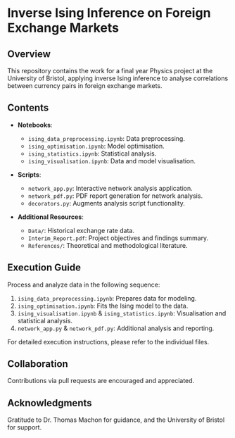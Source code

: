 # Inverse Ising Inference on Foreign Exchange Markets

## Overview
This repository contains the work for a final year Physics project at the University of Bristol, applying inverse Ising inference to analyse correlations between currency pairs in foreign exchange markets.

## Contents

- **Notebooks**:
  - `ising_data_preprocessing.ipynb`: Data preprocessing.
  - `ising_optimisation.ipynb`: Model optimisation.
  - `ising_statistics.ipynb`: Statistical analysis.
  - `ising_visualisation.ipynb`: Data and model visualisation.

- **Scripts**:
  - `network_app.py`: Interactive network analysis application.
  - `network_pdf.py`: PDF report generation for network analysis.
  - `decorators.py`: Augments analysis script functionality.

- **Additional Resources**:
  - `Data/`: Historical exchange rate data.
  - `Interim_Report.pdf`: Project objectives and findings summary.
  - `References/`: Theoretical and methodological literature.

## Execution Guide
Process and analyze data in the following sequence:
1. `ising_data_preprocessing.ipynb`: Prepares data for modeling.
2. `ising_optimisation.ipynb`: Fits the Ising model to the data.
3. `ising_visualisation.ipynb` & `ising_statistics.ipynb`: Visualisation and statistical analysis.
4. `network_app.py` & `network_pdf.py`: Additional analysis and reporting.

For detailed execution instructions, please refer to the individual files.

## Collaboration
Contributions via pull requests are encouraged and appreciated.

## Acknowledgments
Gratitude to Dr. Thomas Machon for guidance, and the University of Bristol for support.
